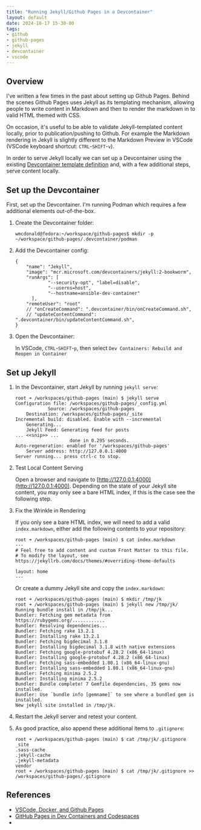 ```yaml
---
title: "Running Jekyll/Github Pages in a Devcontainer"
layout: default
date: 2024-10-17 15-30-00
tags:
- github
- github-pages
- jekyll
- devcontainer
- vscode
---
```


## Overview
I've written a few times in the past about setting up Github Pages. Behind the scenes Github Pages uses Jekyll as its templating mechanism, allowing people to write content in Markdown and then to render the markdown in to valid HTML themed with CSS.

On occasion, it's useful to be able to validate Jekyll-templated content locally, prior to publication/pushing to Github. For example the Markdown rendering in Jekyll is slightly different to the Markdown Preview in VSCode (VSCode keyboard shortcut: `CTRL`-`SHIFT`-`v`).

In order to serve Jekyll locally we can set up a Devcontainer using the existing [Devcontainer template definition](https://github.com/devcontainers/templates/tree/main/src/jekyll) and, with a few additional steps, serve content locally.

## Set up the Devcontainer

First, set up the Devcontainer. I'm  running Podman which requires a few additional elements out-of-the-box.

1. Create the Devcontainer folder:

	```
	wmcdonald@fedora:~/workspace/github-pages$ mkdir -p ~/workspace/github-pages/.devcontainer/podman
	```

2. Add the Devcontainer config:

	```
	{
        "name": "Jekyll",
        "image": "mcr.microsoft.com/devcontainers/jekyll:2-bookworm",
        "runArgs": [
                "--security-opt", "label=disable",
                "--userns=host",
                "--hostname=ansible-dev-container"
          ],
        "remoteUser": "root"
        // "onCreateCommand": ".devcontainer/bin/onCreateCommand.sh",
        // "updateContentCommand": ".devcontainer/bin/updateContentCommand.sh",
	}
	```

3. Open the Devcontainer:

	In VSCode, `CTRL`-`SHIFT`-`p`, then select `Dev Containers: Rebuild and Reopen in Container`

## Set up Jekyll

1. In the Devcontainer, start Jekyll by running `jekyll serve`:

	```
	root ➜ /workspaces/github-pages (main) $ jekyll serve
	Configuration file: /workspaces/github-pages/_config.yml
				Source: /workspaces/github-pages
		Destination: /workspaces/github-pages/_site
	Incremental build: disabled. Enable with --incremental
		Generating... 
		Jekyll Feed: Generating feed for posts
	... <<snip>> ...
						done in 0.295 seconds.
	Auto-regeneration: enabled for '/workspaces/github-pages'
		Server address: http://127.0.0.1:4000
	Server running... press ctrl-c to stop.
	```

2. Test Local Content Serving

	Open a browser and navigate to [http://127.0.0.1:4000](http://127.0.0.1:4000). Depending on the state of your Jekyll site content, you may only see a bare HTML index, if this is the case see the following step.

3. Fix the Wrinkle in Rendering

	If you only see a bare HTML index, we will need to add a valid `index.markdown`, either add the following contents to your repository:

	```
	root ➜ /workspaces/github-pages (main) $ cat index.markdown 
	---
	# Feel free to add content and custom Front Matter to this file.
	# To modify the layout, see https://jekyllrb.com/docs/themes/#overriding-theme-defaults

	layout: home
	---
	```

	Or create a dummy Jekyll site and copy the `index.markdown`:

	```
	root ➜ /workspaces/github-pages (main) $ mkdir /tmp/jk
	root ➜ /workspaces/github-pages (main) $ jekyll new /tmp/jk/
	Running bundle install in /tmp/jk... 
	Bundler: Fetching gem metadata from https://rubygems.org/............
	Bundler: Resolving dependencies...
	Bundler: Fetching rake 13.2.1
	Bundler: Installing rake 13.2.1
	Bundler: Fetching bigdecimal 3.1.8
	Bundler: Installing bigdecimal 3.1.8 with native extensions
	Bundler: Fetching google-protobuf 4.28.2 (x86_64-linux)
	Bundler: Installing google-protobuf 4.28.2 (x86_64-linux)
	Bundler: Fetching sass-embedded 1.80.1 (x86_64-linux-gnu)
	Bundler: Installing sass-embedded 1.80.1 (x86_64-linux-gnu)
	Bundler: Fetching minima 2.5.2
	Bundler: Installing minima 2.5.2
	Bundler: Bundle complete! 7 Gemfile dependencies, 35 gems now installed.
	Bundler: Use `bundle info [gemname]` to see where a bundled gem is installed.
	New jekyll site installed in /tmp/jk. 
	```

4. Restart the Jekyll server and retest your content.

5. As good practice, also append these additional items to `.gitignore`:

	```
	root ➜ /workspaces/github-pages (main) $ cat /tmp/jk/.gitignore 
	_site
	.sass-cache
	.jekyll-cache
	.jekyll-metadata
	vendor
	root ➜ /workspaces/github-pages (main) $ cat /tmp/jk/.gitignore >> /workspaces/github-pages/.gitignore
	```

## References

- [VSCode, Docker, and Github Pages](https://www.allisonthackston.com/articles/vscode-docker-github-pages.html)
- [GitHub Pages in Dev Containers and Codespaces](https://blog.robsewell.com/blog/github-pages-in-dev-containers-and-codespaces/)
- []()
